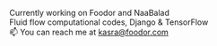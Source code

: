 <!--
**kasraka/kasraka** is a ✨ _special_ ✨ repository because its `README.md` (this file) appears on your GitHub profile.
-->

Currently working on Foodor and NaaBalad<br>Fluid flow computational codes, Django & TensorFlow <br> 📫 You can reach me at kasra@foodor.com


